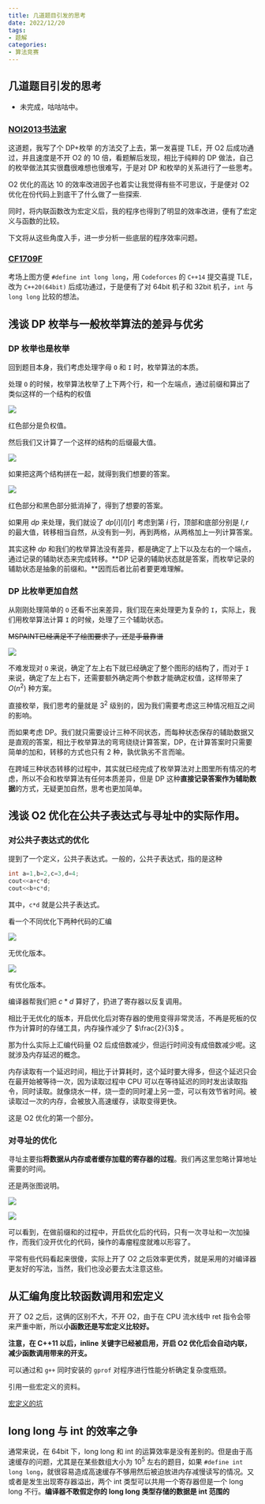 ```yaml
---
title: 几道题目引发的思考
date: 2022/12/20
tags:
- 题解
categories:
- 算法竞赛
---
```



## 几道题目引发的思考

- 未完成，咕咕咕中。

### [NOI2013书法家](https://www.luogu.com.cn/problem/P1398)

这道题，我写了个 DP+枚举 的方法交了上去，第一发喜提 TLE，开 O2 后成功通过，并且速度是不开 O2 的 10 倍，看题解后发现，相比于纯粹的 DP 做法，自己的枚举做法其实很蠢很难想也很难写，于是对 DP 和枚举的关系进行了一些思考。

O2 优化的高达 10 的效率改进因子也着实让我觉得有些不可思议，于是便对 O2 优化在份代码上到底干了什么做了一些探索.

同时，将内联函数改为宏定义后，我的程序也得到了明显的效率改进，便有了宏定义与函数的比较。

下文将从这些角度入手，进一步分析一些底层的程序效率问题。

### [CF1709F](https://www.luogu.com.cn/problem/CF1709F)

考场上图方便 `#define int long long`，用 `Codeforces` 的  `C++14`  提交喜提 TLE，改为 `C++20(64bit)` 后成功通过，于是便有了对 64bit 机子和 32bit 机子，`int` 与 `long long` 比较的想法。 

## 浅谈 DP 枚举与一般枚举算法的差异与优劣

### DP 枚举也是枚举

回到题目本身，我们考虑处理字母 `O` 和 `I` 时，枚举算法的本质。

处理 `O` 的时候，枚举算法枚举了上下两个行，和一个左端点，通过前缀和算出了类似这样的一个结构的权值

![](https://cdn.luogu.com.cn/upload/image_hosting/vo4uhkxr.png)



红色部分是负权值。

然后我们又计算了一个这样的结构的后缀最大值。

![](https://cdn.luogu.com.cn/upload/image_hosting/9waojsv1.png)

如果把这两个结构拼在一起，就得到我们想要的答案。

![](https://cdn.luogu.com.cn/upload/image_hosting/s1qbflc5.png)

红色部分和黑色部分抵消掉了，得到了想要的答案。

如果用 $dp$ 来处理，我们就设了 $dp[i][l][r]$ 考虑到第 $i$ 行，顶部和底部分别是 $l,r$ 的最大值，转移相当自然，从没有到一列，再到两格，从两格加上一列计算答案。

其实这种 $dp$ 和我们的枚举算法没有差异，都是确定了上下以及左右的一个端点，通过记录的辅助状态来完成转移。**DP 记录的辅助状态就是答案，而枚举记录的辅助状态是抽象的前缀和。**因而后者比前者要更难理解。

### DP 比枚举更加自然

从刚刚处理简单的 `O` 还看不出来差异，我们现在来处理更为复杂的 `I`，实际上，我们用枚举算法计算 `I` 的时候，处理了三个辅助状态。

~~MSPAINT已经满足不了绘图要求了，还是手最靠谱~~

![](https://cdn.luogu.com.cn/upload/image_hosting/g3gkj0w9.png)



不难发现对 `O` 来说，确定了左上右下就已经确定了整个图形的结构了，而对于 `I` 来说，确定了左上右下，还需要额外确定两个参数才能确定权值，这样带来了 $O(n^2)$ 种方案。

直接枚举，我们思考的量就是 $3^2$ 级别的，因为我们需要考虑这三种情况相互之间的影响。

而如果考虑 DP。我们就只需要设计三种不同状态，而每种状态保存的辅助数据又是直观的答案，相比于枚举算法的弯弯绕绕计算答案，DP，在计算答案时只需要简单的加和，转移的方式也只有 $2$ 种，孰优孰劣不言而喻。

在跨域三种状态转移的过程中，其实就已经完成了枚举算法对上图里所有情况的考虑，所以不会和枚举算法有任何本质差异，但是 DP 这种**直接记录答案作为辅助数据**的方式，无疑更加自然，思考也更加简单。

## 浅谈 O2 优化在公共子表达式与寻址中的实际作用。

### 对公共子表达式的优化

提到了一个定义，公共子表达式。一般的，公共子表达式，指的是这种

```cpp
int a=1,b=2,c=3,d=4;
cout<<a+c*d;
cout<<b+c*d;
```

其中，`c*d` 就是公共子表达式。

看一个不同优化下两种代码的汇编

![](https://cdn.luogu.com.cn/upload/image_hosting/oznw58na.png)

无优化版本。

![](https://cdn.luogu.com.cn/upload/image_hosting/xsdaledv.png)

有优化版本。

编译器帮我们把 $c*d$ 算好了，扔进了寄存器以反复调用。

相比于无优化的版本，开启优化后对寄存器的使用变得非常灵活，不再是死板的仅作为计算时的存储工具，内存操作减少了 $\frac{2}{3}$ 。

那为什么实际上汇编代码量 O2 后成倍数减少，但运行时间没有成倍数减少呢。这就涉及内存延迟的概念。

内存读取有一个延迟时间，相比于计算耗时，这个延时要大得多，但这个延迟只会在最开始被等待一次，因为读取过程中 CPU 可以在等待延迟的同时发出读取指令，同时读取。就像烧水一样，烧一壶的同时灌上另一壶，可以有效节省时间。被读取过一次的内存，会被放入高速缓存，读取变得更快。

这是 O2 优化的第一个部分。

### 对寻址的优化

寻址主要指**将数据从内存或者缓存加载的寄存器的过程**。我们再这里忽略计算地址需要的时间。

还是两张图说明。

![](https://cdn.luogu.com.cn/upload/image_hosting/wlcmiq0z.png)



![](https://cdn.luogu.com.cn/upload/image_hosting/it2y7adt.png)

可以看到，在做前缀和的过程中，开启优化后的代码，只有一次寻址和一次加操作，而我们没开优化的代码，操作的毒瘤程度就难以形容了。

平常有些代码看起来很傻，实际上开了 O2 之后效率更优秀，就是采用的对编译器更友好的写法，当然，我们也没必要去太注意这些。

## 从汇编角度比较函数调用和宏定义

开了 O2 之后，这俩的区别不大，不开 O2，由于在 CPU 流水线中 ret 指令会带来严重中断，所以**小函数还是写宏定义比较好。**

**注意，在 C++11 以后，inline 关键字已经被启用，开启 O2 优化后会自动内联，减少函数调用带来的开支。**

可以通过和 `g++` 同时安装的 `gprof` 对程序进行性能分析确定复杂度瓶颈。

引用一些宏定义的资料。

[宏定义的坑](https://www.runoob.com/w3cnote/macro-definition.html)

## long long 与 int 的效率之争

通常来说，在 64bit 下，long long 和 int  的运算效率是没有差别的。但是由于高速缓存的问题，尤其是在某些数组大小为 $10^5$ 左右的题目，如果 `#define int long long`，就很容易造成高速缓存不够用然后被迫放进内存减慢读写的情况。又或者是发生出现寄存器溢出，两个 int 类型可以共用一个寄存器但是一个 long long 不行。**编译器不敢假定你的 long long 类型存储的数据是 int 范围的**
